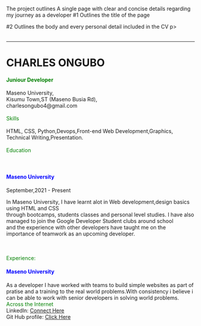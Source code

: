 The project outlines A single page with clear and concise details regarding my journey as a developer
#1 Outlines the title of the page
<title>ONGUBO'S Cv </title>
#2 Outlines the body and every personal detail included in the CV
<body>
  p>
<br>
<br>
<hr></hr>
<h1> CHARLES ONGUBO</h1>
<l>
</l>
<h4 style = "color:green;"> Juniour Developer </h4>
<l>
Maseno University,
</l>
</br>
<l>
Kisumu Town,ST (Maseno Busia Rd),
</l>
<br>
<l>charlesongubo4@gmail.com</l>
</br>
<br>
<l style = "color:green;"> Skills
</l>
</br>
<br>
HTML, CSS, Python,Devops,Front-end Web Development,Graphics,<br>
Technical Writing,Presentation.
</br>
<br>
<l style = "color:green;">Education</l>
</br>
<br></br>
<h4 style = color:blue;"> Maseno University</h4>
<l> September,2021  - Present</l>
<p>
In Maseno University, I have learnt alot in Web development,design basics using HTML and CSS<br> through bootcamps, students classes and personal level studies.
I have also managed to join the Google Developer Student clubs around school <br>
and the experience with other developers have taught me on the importance of teamwork as an upcoming developer.
</p>
<br> </br>
<l style = "color:green;"> Experience: </l>
<br>
<h4 style = "color:blue;"> Maseno University </h4>
As a developer I have worked with teams to build simple websites as part of <br> pratise and a training to the real world problems.With consistency i believe i can be able to work with senior developers in solving world problems.
<br>
<l style = "color:green;"> Across the Internet </l> <br>
Linkedln: <a href = "https://www.linkedin.com/in/charles-ongubo-31a793242/">Connect Here </a>
<br>
Git Hub profile: <a href = "https://github.com/Chaplin-og"> Click Here</a>
</p>

</body>
